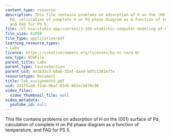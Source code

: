 ```yaml
---
content_type: resource
description: This file contains problems on adsorption of H on the (001) surface of
  Pd, calculation of complete H on Pd phase diagram as a function of temperature,
  and FAQ for PS 5.
file: /ol-ocw-studio-app/courses/3-320-atomistic-computer-modeling-of-materials-sma-5107-spring-2005/241f5aa0f2ab0ba78345862ecb076c90_lab_assignment5.pdf
file_size: 61050
file_type: application/pdf
learning_resource_types:
- Labs
license: https://creativecommons.org/licenses/by-nc-sa/4.0/
ocw_type: OCWFile
parent_title: Labs
parent_type: CourseSection
parent_uid: 4e3b32c3-b8ab-32af-dae9-bdfc1301e7fe
resourcetype: Document
title: lab_assignment5.pdf
uid: 241f5aa0-f2ab-0ba7-8345-862ecb076c90
video_files:
  video_thumbnail_file: null
video_metadata:
  youtube_id: null
---
```

This file contains problems on adsorption of H on the (001) surface of Pd, calculation of complete H on Pd phase diagram as a function of temperature, and FAQ for PS 5.